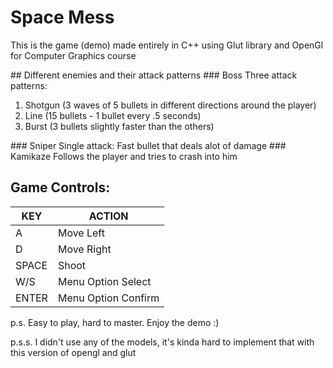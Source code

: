# Space Mess
<p>This is the game (demo) made entirely in C++ using Glut library and OpenGl for Computer Graphics course</p>
## Different enemies and their attack patterns
### Boss
Three attack patterns:
<ol>
<li>Shotgun (3 waves of 5 bullets in different directions around the player)</li>
<li>Line (15 bullets - 1 bullet every .5 seconds)</li>
<li>Burst (3 bullets slightly faster than the others)</li>
</ol>
### Sniper
Single attack: Fast bullet that deals alot of damage
### Kamikaze
Follows the player and tries to crash into him

## Game Controls:

| KEY  | ACTION |
| ------------- | ------------- |
| A  | Move Left  |
| D  | Move Right  |
| SPACE  | Shoot  |
| W/S| Menu Option Select|
| ENTER | Menu Option Confirm|

<p>p.s. Easy to play, hard to master. Enjoy the demo :)</p>
<p>p.s.s. I didn't use any of the models, it's kinda hard to implement that with 
this version of opengl and glut </p>
